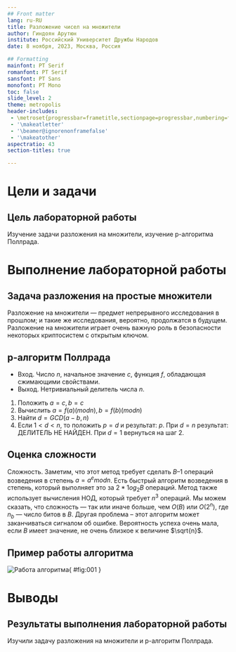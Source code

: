 ```yaml
---
## Front matter
lang: ru-RU
title: Разложение чисел на множители
author: Гиндоян Арутюн
institute: Российский Университет Дружбы Народов
date: 8 ноября, 2023, Москва, Россия

## Formatting
mainfont: PT Serif
romanfont: PT Serif
sansfont: PT Sans
monofont: PT Mono
toc: false
slide_level: 2
theme: metropolis
header-includes: 
 - \metroset{progressbar=frametitle,sectionpage=progressbar,numbering=fraction}
 - '\makeatletter'
 - '\beamer@ignorenonframefalse'
 - '\makeatother'
aspectratio: 43
section-titles: true

---
```


# Цели и задачи

## Цель лабораторной работы

Изучение задачи разложения на множители, изучение p-алгоритма Поллрада.

# Выполнение лабораторной работы

## Задача разложения на простые множители

Разложение на множители — предмет непрерывного исследования в прошлом; и такие же исследования, вероятно, продолжатся в будущем. Разложение на множители играет очень важную роль в безопасности некоторых криптосистем с открытым ключом.

## p-алгоритм Поллрада

* Вход. Число $n$, начальное значение $c$, функция $f$, обладающая сжимающими свойствами.
* Выход. Нетривиальный делитель числа $n$.

1. Положить $a=c, b=c$
2. Вычислить $a=f(a)(mod n), b=f(b)(mod n)$
3. Найти $d = GCD(a-b, n)$
4. Если $1<d<n$, то положить $p=d$ и результат: $p$. При $d=n$ результат: ДЕЛИТЕЛЬ НЕ НАЙДЕН. При $d=1$ вернуться на шаг 2.


## Оценка сложности

Сложность. Заметим, что этот метод требует сделать $B – 1$ операций возведения в степень $a = a^e mod n$. Есть быстрый алгоритм возведения в степень, который выполняет это за $2*1og_2 B$ операций. Метод также использует вычисления НОД, который требует $n^3$ операций. Мы можем сказать, что сложность — так или иначе больше, чем $O(B)$ или $O(2^n)$, где $n_b$ — число битов в $B$. Другая проблема – этот алгоритм может заканчиваться сигналом об ошибке. Вероятность успеха очень мала, если $B$ имеет значение, не очень близкое к величине $\sqrt{n}$.

## Пример работы алгоритма

![Работа алгоритма](image/0.png){ #fig:001 }

# Выводы

## Результаты выполнения лабораторной работы

Изучили задачу разложения на множители и p-алгоритм Поллрада.